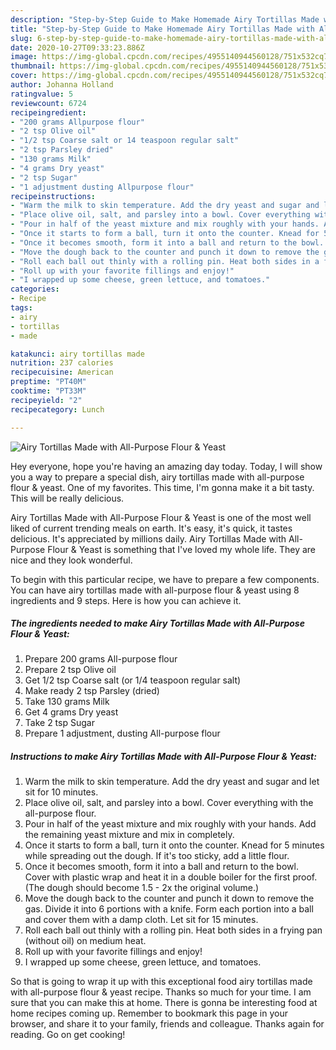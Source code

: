 ```yaml
---
description: "Step-by-Step Guide to Make Homemade Airy Tortillas Made with All-Purpose Flour &amp;amp; Yeast"
title: "Step-by-Step Guide to Make Homemade Airy Tortillas Made with All-Purpose Flour &amp;amp; Yeast"
slug: 6-step-by-step-guide-to-make-homemade-airy-tortillas-made-with-all-purpose-flour-and-amp-yeast
date: 2020-10-27T09:33:23.886Z
image: https://img-global.cpcdn.com/recipes/4955140944560128/751x532cq70/airy-tortillas-made-with-all-purpose-flour-yeast-recipe-main-photo.jpg
thumbnail: https://img-global.cpcdn.com/recipes/4955140944560128/751x532cq70/airy-tortillas-made-with-all-purpose-flour-yeast-recipe-main-photo.jpg
cover: https://img-global.cpcdn.com/recipes/4955140944560128/751x532cq70/airy-tortillas-made-with-all-purpose-flour-yeast-recipe-main-photo.jpg
author: Johanna Holland
ratingvalue: 5
reviewcount: 6724
recipeingredient:
- "200 grams Allpurpose flour"
- "2 tsp Olive oil"
- "1/2 tsp Coarse salt or 14 teaspoon regular salt"
- "2 tsp Parsley dried"
- "130 grams Milk"
- "4 grams Dry yeast"
- "2 tsp Sugar"
- "1 adjustment dusting Allpurpose flour"
recipeinstructions:
- "Warm the milk to skin temperature. Add the dry yeast and sugar and let sit for 10 minutes."
- "Place olive oil, salt, and parsley into a bowl. Cover everything with the all-purpose flour."
- "Pour in half of the yeast mixture and mix roughly with your hands. Add the remaining yeast mixture and mix in completely."
- "Once it starts to form a ball, turn it onto the counter. Knead for 5 minutes while spreading out the dough. If it&#39;s too sticky, add a little flour."
- "Once it becomes smooth, form it into a ball and return to the bowl. Cover with plastic wrap and heat it in a double boiler for the first proof. (The dough should become 1.5 - 2x the original volume.)"
- "Move the dough back to the counter and punch it down to remove the gas. Divide it into 6 portions with a knife. Form each portion into a ball and cover them with a damp cloth. Let sit for 15 minutes."
- "Roll each ball out thinly with a rolling pin. Heat both sides in a frying pan (without oil) on medium heat."
- "Roll up with your favorite fillings and enjoy!"
- "I wrapped up some cheese, green lettuce, and tomatoes."
categories:
- Recipe
tags:
- airy
- tortillas
- made

katakunci: airy tortillas made 
nutrition: 237 calories
recipecuisine: American
preptime: "PT40M"
cooktime: "PT33M"
recipeyield: "2"
recipecategory: Lunch

---
```



![Airy Tortillas Made with All-Purpose Flour &amp; Yeast](https://img-global.cpcdn.com/recipes/4955140944560128/751x532cq70/airy-tortillas-made-with-all-purpose-flour-yeast-recipe-main-photo.jpg)

Hey everyone, hope you're having an amazing day today. Today, I will show you a way to prepare a special dish, airy tortillas made with all-purpose flour &amp; yeast. One of my favorites. This time, I'm gonna make it a bit tasty. This will be really delicious.



Airy Tortillas Made with All-Purpose Flour &amp; Yeast is one of the most well liked of current trending meals on earth. It's easy, it's quick, it tastes delicious. It's appreciated by millions daily. Airy Tortillas Made with All-Purpose Flour &amp; Yeast is something that I've loved my whole life. They are nice and they look wonderful.


To begin with this particular recipe, we have to prepare a few components. You can have airy tortillas made with all-purpose flour &amp; yeast using 8 ingredients and 9 steps. Here is how you can achieve it.

<!--inarticleads1-->

##### The ingredients needed to make Airy Tortillas Made with All-Purpose Flour &amp; Yeast:

1. Prepare 200 grams All-purpose flour
1. Prepare 2 tsp Olive oil
1. Get 1/2 tsp Coarse salt (or 1/4 teaspoon regular salt)
1. Make ready 2 tsp Parsley (dried)
1. Take 130 grams Milk
1. Get 4 grams Dry yeast
1. Take 2 tsp Sugar
1. Prepare 1 adjustment, dusting All-purpose flour




<!--inarticleads2-->

##### Instructions to make Airy Tortillas Made with All-Purpose Flour &amp; Yeast:

1. Warm the milk to skin temperature. Add the dry yeast and sugar and let sit for 10 minutes.
1. Place olive oil, salt, and parsley into a bowl. Cover everything with the all-purpose flour.
1. Pour in half of the yeast mixture and mix roughly with your hands. Add the remaining yeast mixture and mix in completely.
1. Once it starts to form a ball, turn it onto the counter. Knead for 5 minutes while spreading out the dough. If it&#39;s too sticky, add a little flour.
1. Once it becomes smooth, form it into a ball and return to the bowl. Cover with plastic wrap and heat it in a double boiler for the first proof. (The dough should become 1.5 - 2x the original volume.)
1. Move the dough back to the counter and punch it down to remove the gas. Divide it into 6 portions with a knife. Form each portion into a ball and cover them with a damp cloth. Let sit for 15 minutes.
1. Roll each ball out thinly with a rolling pin. Heat both sides in a frying pan (without oil) on medium heat.
1. Roll up with your favorite fillings and enjoy!
1. I wrapped up some cheese, green lettuce, and tomatoes.




So that is going to wrap it up with this exceptional food airy tortillas made with all-purpose flour &amp; yeast recipe. Thanks so much for your time. I am sure that you can make this at home. There is gonna be interesting food at home recipes coming up. Remember to bookmark this page in your browser, and share it to your family, friends and colleague. Thanks again for reading. Go on get cooking!
